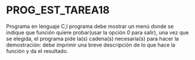 # PROG_EST_TAREA18
Programa en lenguaje C,l programa debe mostrar un menú donde se indique que función quiere probar(usar la opción 0 para salir),  una vez que se elegida, el programa pide la(s) cadena(s) necesaria(s) para hacer la demostración: debe   imprimir una breve descripción de lo que hace la función y da el resultado.
